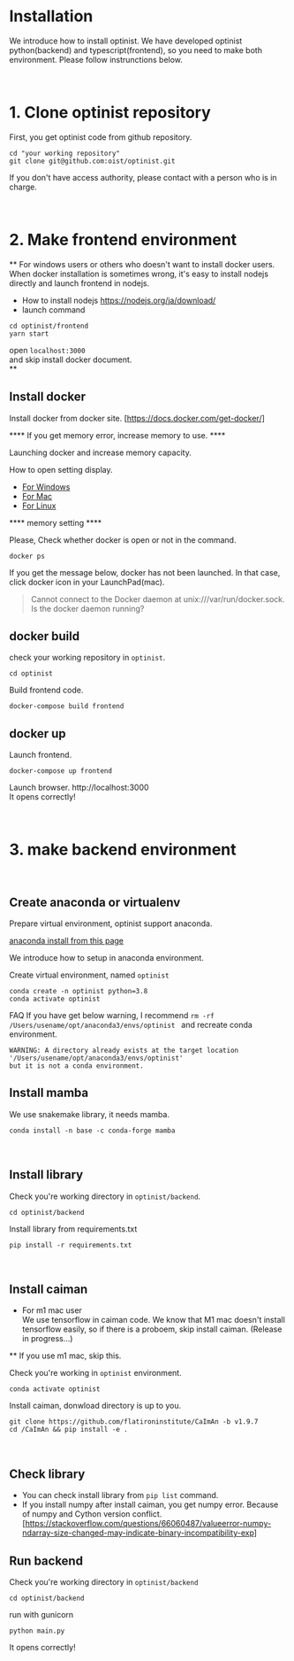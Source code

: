# Installation
We introduce how to install optinist.
We have developed optinist python(backend) and typescript(frontend), so you need to make both environment.
Please follow instrunctions below.

<br />

# 1. Clone optinist repository

First, you get optinist code from github repository.
```
cd "your working repository"
git clone git@github.com:oist/optinist.git
```

If you don't have access authority, please contact with a person who is in charge.

<br />

# 2. Make frontend environment
** For windows users or others who doesn't want to install docker users.
When docker installation is sometimes wrong, it's easy to install nodejs directly and launch frontend in nodejs.

- How to install nodejs
https://nodejs.org/ja/download/
- launch command
```
cd optinist/frontend
yarn start
```

open `localhost:3000`  
and skip install docker document.  
**


## Install docker

Install docker from docker site. [https://docs.docker.com/get-docker/]

**** If you get memory error, increase memory to use. ****

Launching docker and increase memory capacity.

How to open setting display.
- [For Windows](https://docs.docker.com/desktop/windows/)
- [For Mac](https://docs.docker.com/desktop/mac/)
- [For Linux](https://docs.docker.com/desktop/linux/)

**** memory setting ****

Please, Check whether docker is open or not in the command.
```
docker ps
```

If you get the message below, docker has not been launched. In that case, click docker icon in your LaunchPad(mac).

> Cannot connect to the Docker daemon at unix:///var/run/docker.sock. Is the docker daemon running?


## docker build
check your working repository in `optinist`.
```
cd optinist
```

Build frontend code.
```
docker-compose build frontend
```

## docker up
Launch frontend.
```
docker-compose up frontend
```

Launch browser.  http://localhost:3000  
It opens correctly!

<br />

# 3. make backend environment

<br />

## Create anaconda or virtualenv
Prepare virtual environment, optinist support anaconda.

[anaconda install from this page](https://www.anaconda.com/products/individual)


We introduce how to setup in anaconda environment.

Create virtual environment, named `optinist`
```
conda create -n optinist python=3.8
conda activate optinist
```

FAQ
If you have get below warning, I recommend `rm -rf /Users/usename/opt/anaconda3/envs/optinist ` and recreate conda environment.
```
WARNING: A directory already exists at the target location '/Users/usename/opt/anaconda3/envs/optinist'
but it is not a conda environment.
```

## Install mamba
We use snakemake library, it needs mamba.
```
conda install -n base -c conda-forge mamba
```

<br />

## Install library
Check you're working directory in `optinist/backend`.
```
cd optinist/backend
```

Install library from requirements.txt
```
pip install -r requirements.txt
```
<br />

## Install caiman
- For m1 mac user  
We use tensorflow in caiman code. We know that M1 mac doesn't install tensorflow easily, so if there is a proboem, skip install caiman. (Release in progress…)

** If you use m1 mac, skip this.  

Check you're working in `optinist` environment.
```
conda activate optinist
```

Install caiman, donwload directory is up to you.
```
git clone https://github.com/flatironinstitute/CaImAn -b v1.9.7
cd /CaImAn && pip install -e .
```

<br />

## Check library
* You can check install library from ```pip list``` command.
* If you install numpy after install caiman, you get numpy error. Because of numpy and Cython version conflict. 
[https://stackoverflow.com/questions/66060487/valueerror-numpy-ndarray-size-changed-may-indicate-binary-incompatibility-exp]

## Run backend
Check you're working directory in `optinist/backend`
```
cd optinist/backend
```

run with gunicorn
```
python main.py
```

It opens correctly!
